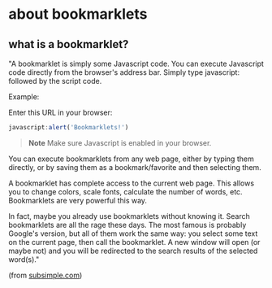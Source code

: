 # about bookmarklets

## what is a bookmarklet?

"A bookmarklet is simply some Javascript code. You can execute Javascript code directly from the browser's address bar. Simply type  javascript:  followed by the script code.

Example:

Enter this URL in your browser:
```js
javascript:alert('Bookmarklets!')
```

> **Note**
> Make sure Javascript is enabled in your browser.

You can execute bookmarklets from any web page, either by typing them directly, or by saving them as a bookmark\/favorite and then selecting them.

A bookmarklet has complete access to the current web page. This allows you to change colors, scale fonts, calculate the number of words, etc. Bookmarklets are very powerful this way.

In fact, maybe you already use bookmarklets without knowing it. Search bookmarklets are all the rage these days. The most famous is probably Google\'s version, but all of them work the same way: you select some text on the current page, then call the bookmarklet. A new window will open (or maybe not) and you will be redirected to the search results of the selected word(s)."

(from [subsimple.com](http://subsimple.com/bookmarklets/index.php))